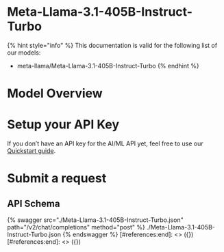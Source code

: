 [#references:start]: <> ({ "template": "openapi" })
[#references:start]: <> ({ "template": "openapi" })
# Meta-Llama-3.1-405B-Instruct-Turbo

{% hint style="info" %}
This documentation is valid for the following list of our models:
* meta-llama/Meta-Llama-3.1-405B-Instruct-Turbo
{% endhint %}

# Model Overview


# Setup your API Key
If you don’t have an API key for the AI/ML API yet, feel free to use our [Quickstart guide](https://docs.aimlapi.com/quickstart/setting-up).

# Submit a request
## API Schema
{% swagger src="./Meta-Llama-3.1-405B-Instruct-Turbo.json" path="/v2/chat/completions" method="post" %}
./Meta-Llama-3.1-405B-Instruct-Turbo.json
{% endswagger %}
[#references:end]: <> ({})
[#references:end]: <> ({})